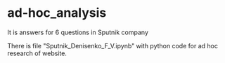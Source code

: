 # ad-hoc_analysis
It is answers for 6 questions in Sputnik company 


There is file "Sputnik_Denisenko_F_V.ipynb" with python code for ad hoc research of website.
